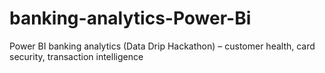 # banking-analytics-Power-Bi
Power BI banking analytics (Data Drip Hackathon) – customer health, card security, transaction intelligence
